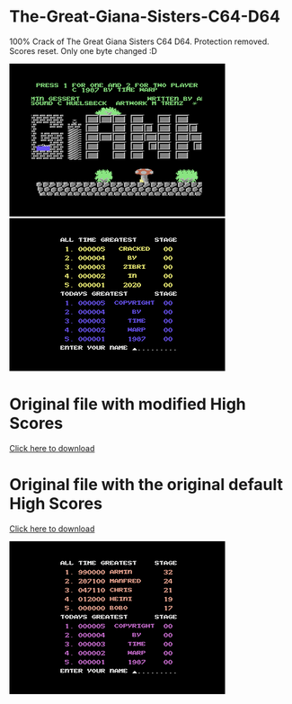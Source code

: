# The-Great-Giana-Sisters-C64-D64
100% Crack of The Great Giana Sisters C64 D64. Protection removed. Scores reset. Only one byte changed :D

<img src="https://github.com/Zibri/The-Great-Giana-Sisters-C64-D64/blob/master/gianna1.png">
<img src="https://github.com/Zibri/The-Great-Giana-Sisters-C64-D64/blob/master/gianna2.png">

# Original file with modified High Scores
<a href="https://github.com/Zibri/The-Great-Giana-Sisters-C64-D64/raw/master/The%20Great%20Gianna%20Sisters.d64">Click here to download</a>

# Original file with the original default High Scores
<a href="https://github.com/Zibri/The-Great-Giana-Sisters-C64-D64/raw/master/The%20Great%20Gianna%20Sisters%20-%20Original.d64">Click here to download</a>

<img src="https://github.com/Zibri/The-Great-Giana-Sisters-C64-D64/blob/master/gianna3.png">
